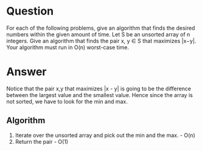 # Question
For each of the following problems, give an algorithm that finds the desired numbers within the given amount of time. Let S be an unsorted array of n integers. Give an algorithm that finds the pair x, y ∈ S that maximizes |x−y|. Your algorithm must run in O(n) worst-case time.

# Answer
Notice that the pair x,y that maximizes |x - y| is going to be the difference between the largest value and the smallest value. Hence since the array is not sorted, we have to look for the min and max. 

## Algorithm

1. Iterate over the unsorted array and pick out the min and the max. - O(n)
2. Return the pair - O(1)

